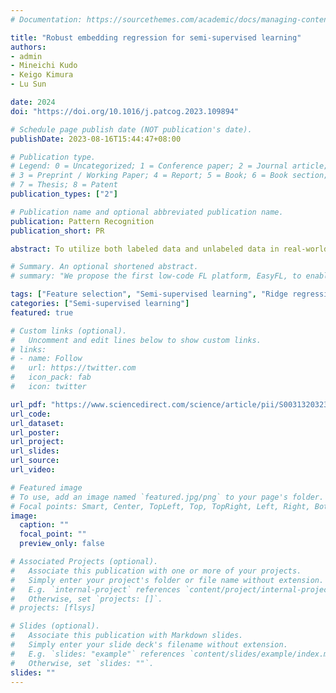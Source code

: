 ```yaml
---
# Documentation: https://sourcethemes.com/academic/docs/managing-content/

title: "Robust embedding regression for semi-supervised learning"
authors: 
- admin
- Mineichi Kudo
- Keigo Kimura
- Lu Sun

date: 2024
doi: "https://doi.org/10.1016/j.patcog.2023.109894"

# Schedule page publish date (NOT publication's date).
publishDate: 2023-08-16T15:44:47+08:00

# Publication type.
# Legend: 0 = Uncategorized; 1 = Conference paper; 2 = Journal article;
# 3 = Preprint / Working Paper; 4 = Report; 5 = Book; 6 = Book section;
# 7 = Thesis; 8 = Patent
publication_types: ["2"]

# Publication name and optional abbreviated publication name.
publication: Pattern Recognition
publication_short: PR

abstract: To utilize both labeled data and unlabeled data in real-world applications, semi-supervised learning is widely used as an effective technique. However, most semi-supervised methods do not perform well when there are many noises and redundant information in the original data. To address these issues, in this paper, we proposed a novel approach called robust embedding regression (RER) for semi-supervised learning by inheriting the advantages of the existing semi-supervised learning, robust linear regression, and low-rank representation techniques. Specifically, RER constructs a more robust and accurate graph by adaptively arranging the weight coefficient for each data point. Furthermore, the low-rank representation is introduced to reduce the negative influence of the redundant features and noises residing in the original data while the graph construction. More importantly, the proper norms are imposed on both the reconstruction and regularization terms to further improve the robustness and earn feature/sample selection. We designed an effective iterative algorithm to optimize the problem of RER. Comprehensive experimental results conducted on both synthetic and real-world datasets indicate that RER is superior in classification and clustering performance and robust to different types of noise compared with the existing semi-supervised methods.

# Summary. An optional shortened abstract.
# summary: "We propose the first low-code FL platform, EasyFL, to enable users with various levels of expertise to experiment and prototype FL applications with little coding. We achieve this goal while ensuring great flexibility and extensibility for customization by unifying simple API design, modular design, and granular training flow abstraction. Besides, EasyFL expedites distributed training by 1.5x."

tags: ["Feature selection", "Semi-supervised learning", "Ridge regression", "Nuclear norm"]
categories: ["Semi-supervised learning"]
featured: true

# Custom links (optional).
#   Uncomment and edit lines below to show custom links.
# links:
# - name: Follow
#   url: https://twitter.com
#   icon_pack: fab
#   icon: twitter

url_pdf: "https://www.sciencedirect.com/science/article/pii/S0031320323005927"
url_code: 
url_dataset:
url_poster:
url_project:
url_slides:
url_source:
url_video:

# Featured image
# To use, add an image named `featured.jpg/png` to your page's folder. 
# Focal points: Smart, Center, TopLeft, Top, TopRight, Left, Right, BottomLeft, Bottom, BottomRight.
image:
  caption: ""
  focal_point: ""
  preview_only: false

# Associated Projects (optional).
#   Associate this publication with one or more of your projects.
#   Simply enter your project's folder or file name without extension.
#   E.g. `internal-project` references `content/project/internal-project/index.md`.
#   Otherwise, set `projects: []`.
# projects: [flsys]

# Slides (optional).
#   Associate this publication with Markdown slides.
#   Simply enter your slide deck's filename without extension.
#   E.g. `slides: "example"` references `content/slides/example/index.md`.
#   Otherwise, set `slides: ""`.
slides: ""
---
```


